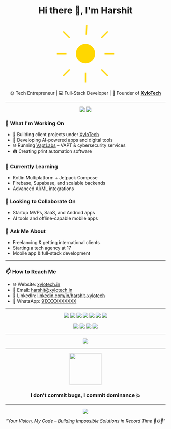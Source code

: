 <h1 align="center">Hi there 👋, I'm Harshit</h1>

<div align="center">
 <!-- sun-animation.svg -->
<svg width="200" height="200" viewBox="0 0 200 200" xmlns="http://www.w3.org/2000/svg">
  <circle cx="100" cy="100" r="30" fill="#FFD700">
    <animate attributeName="r" values="30;35;30" dur="2s" repeatCount="indefinite" />
  </circle>
  <g stroke="#FFD700" stroke-width="4">
    <line x1="100" y1="10" x2="100" y2="40">
      <animateTransform attributeName="transform" type="rotate" from="0 100 100" to="360 100 100" dur="5s" repeatCount="indefinite"/>
    </line>
    <line x1="100" y1="160" x2="100" y2="190" />
    <line x1="10" y1="100" x2="40" y2="100" />
    <line x1="160" y1="100" x2="190" y2="100" />
    <line x1="30" y1="30" x2="50" y2="50" />
    <line x1="150" y1="150" x2="170" y2="170" />
    <line x1="30" y1="170" x2="50" y2="150" />
    <line x1="150" y1="50" x2="170" y2="30" />
  </g>
</svg>

</div>

<p align="center">
  🌞 Tech Entrepreneur | 💻 Full-Stack Developer | 🚀 Founder of <a href="https://xylotech.in" target="_blank"><b>XyloTech</b></a>
</p>

---
<p align="center">
  <img src="https://img.shields.io/badge/Dev%20Power-%F0%9F%94%A5%20Over%209000!-red?style=for-the-badge" />
  <img src="https://img.shields.io/badge/AI%20Engineer-%F0%9F%A7%91%E2%80%8D%F0%9F%92%BB%20Pro-blue?style=for-the-badge" />
</p>


### 🚀 What I'm Working On
- 🔧 Building client projects under [XyloTech](https://xylotech.in)
- 🤖 Developing AI-powered apps and digital tools
- 🌐 Running [VaptLabs](https://vaptlabs.com) – VAPT & cybersecurity services
- 🖨️ Creating print automation software

### 🌱 Currently Learning
- Kotlin Multiplatform + Jetpack Compose
- Firebase, Supabase, and scalable backends
- Advanced AI/ML integrations

### 🤝 Looking to Collaborate On
- Startup MVPs, SaaS, and Android apps
- AI tools and offline-capable mobile apps

### 💬 Ask Me About
- Freelancing & getting international clients
- Starting a tech agency at 17
- Mobile app & full-stack development

---

### 📫 How to Reach Me
- 🌐 Website: [xylotech.in](https://xylotech.in)
- 📩 Email: harshit@xylotech.in
- 💼 LinkedIn: [linkedin.com/in/harshit-xylotech](https://linkedin.com/in/harshit-xylotech)
- 💬 WhatsApp: [91XXXXXXXXXX](https://wa.me/9180097773835)

---

<p align="center">
  <img src="https://img.shields.io/badge/Code%20Power-%F0%9F%94%A5%20%F0%9F%94%A5%20%F0%9F%94%A5%20Over%201%20Million%20LOC-orange?style=for-the-badge" />
  <img src="https://img.shields.io/badge/Bug%20Fixer-%F0%9F%94%A9%20Zero%20Bugs%20Allowed-critical?style=for-the-badge" />
  <img src="https://img.shields.io/badge/HackerRank%20Rank-%E2%9A%A1%20#1%20Worldwide-yellow?style=for-the-badge" />
  <img src="https://img.shields.io/badge/OpenAI%20Powered-%F0%9F%A7%91%E2%80%8D%F0%9F%92%BB%20Elite-green?style=for-the-badge" />
  <img src="https://img.shields.io/badge/GitHub%20Stars-%F0%9F%92%AB%20100K%2B-purple?style=for-the-badge" />
  <img src="https://img.shields.io/badge/Clients%20Worldwide-%F0%9F%8C%8D%20150%2B%20Countries-blue?style=for-the-badge" />
  <img src="https://img.shields.io/badge/Awards%20Won-%F0%9F%8F%86%20Developer%20of%20the%20Century-gold?style=for-the-badge" />
</p>

<p align="center">
  <img src="https://forthebadge.com/images/badges/you-didnt-ask-for-this.svg" />
  <img src="https://forthebadge.com/images/badges/made-with-python.svg" />
  <img src="https://forthebadge.com/images/badges/powered-by-coffee.svg" />
  <img src="https://forthebadge.com/images/badges/99-percent-uptime.svg" />
</p>

---

<div align="center">
  <img src="https://github-profile-trophy.vercel.app/?username=Harshit-Xylodev&theme=algolia&column=6&margin-w=10&margin-h=15" />
</div>

---

<div align="center">
  <img src="https://media.giphy.com/media/xT0BKmtQGLbumr5RCM/giphy.gif" width="100" />
  <h3><strong>I don't commit bugs, I commit dominance 💥</strong></h3>
</div>

---

<p align="center">
  <img src="https://komarev.com/ghpvc/?username=Harshit-Xylodev&label=Global%20Eye%20Scans&color=blueviolet&style=for-the-badge" />
</p>

<p align="center">
  <i>“Your Vision, My Code – Building Impossible Solutions in Record Time 🧠⚙️🚀”</i>  
</p>

